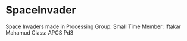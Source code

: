 # SpaceInvader
Space Invaders made in Processing
Group: Small Time
Member: Iftakar Mahamud
Class: APCS Pd3

